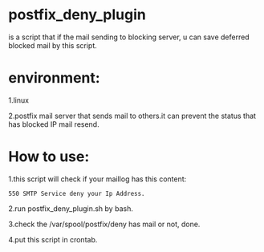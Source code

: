 # postfix_deny_plugin
is a script that if the mail sending to blocking server, u can save deferred blocked mail by this script. 

# environment:

1.linux  

2.postfix mail server that sends mail to others.it can prevent the status that has blocked IP mail resend.

# How to use:

1.this script will check if your maillog has this content:
```
550 SMTP Service deny your Ip Address.
```
2.run postfix_deny_plugin.sh by bash. 

3.check the /var/spool/postfix/deny has mail or not, done.

4.put this script in crontab.


